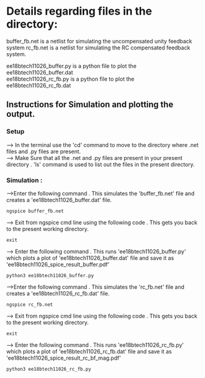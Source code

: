  # Details regarding files in the directory:
 buffer_fb.net is a netlist for simulating the uncompensated unity feedback system
 rc_fb.net is a netlist for simulating the RC compensated feedback system.
 
 ee18btech11026_buffer.py is a python file to plot the ee18btech11026_buffer.dat  
 ee18btech11026_rc_fb.py is a python file to plot the ee18btech11026_rc_fb.dat  
  
 
 ## Instructions for Simulation and plotting the output.
 
 ### Setup
 --> In the terminal use the 'cd' command to move to the directory where .net files and .py files are present.  
 --> Make Sure that all the .net and .py files are present in your present directory . 'ls' command is used to list out the files in the present directory.
 
 
 ### Simulation : 
 -->Enter the following command . This simulates the 'buffer_fb.net' file and creates a 'ee18btech11026_buffer.dat' file.
 ``` 
ngspice buffer_fb.net
```

--> Exit from ngspice cmd line using the following code . This gets you back to the present working directory.
 ``` 
exit
```

--> Enter the following command . This runs  'ee18btech11026_buffer.py'  which plots a plot of 'ee18btech11026_buffer.dat' file
and save it as 'ee18btech11026_spice_result_buffer.pdf'
``` 
python3 ee18btech11026_buffer.py
```


 -->Enter the following command . This simulates the 'rc_fb.net' file and creates a 'ee18btech11026_rc_fb.dat' file.
 ``` 
ngspice rc_fb.net
```
--> Exit from ngspice cmd line using the following code . This gets you back to the present working directory.
 ``` 
exit
```
--> Enter the following command . This runs  'ee18btech11026_rc_fb.py'  which plots a plot of 'ee18btech11026_rc_fb.dat' file
and save it as 'ee18btech11026_spice_result_rc_bf_mag.pdf'
``` 
python3 ee18btech11026_rc_fb.py
```
